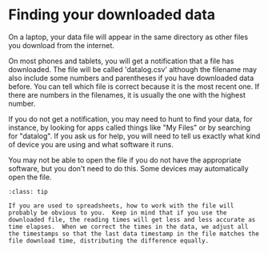 # Finding your downloaded data

On a laptop, your data file will appear in the same directory as other files you download from the internet.  

On most phones and tablets, you will get a notification that a file has downloaded.  The file will be called 'datalog.csv' although the filename may also include some numbers and parentheses if you have downloaded data before.  You can tell which file is correct because it is the most recent one.  If there are numbers in the filenames, it is usually the one with the highest number.  

If you do not get a notification, you may need to hunt to find your data, for instance, by looking for apps called things like "My Files" or by searching for "datalog".  If you ask us for help, you will need to tell us exactly what kind of device you are using and what software it runs.

You may not be able to open the file if you do not have the appropriate software, but you don't need to do this.  Some devices may automatically open the file.

```{admonition} For people used to csv files
:class: tip

If you are used to spreadsheets, how to work with the file will probably be obvious to you.  Keep in mind that if you use the downloaded file, the reading times will get less and less accurate as time elapses.  When we correct the times in the data, we adjust all the timestamps so that the last data timestamp in the file matches the file download time, distributing the difference equally.   
```
